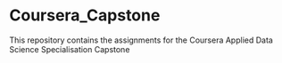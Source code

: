 # Coursera_Capstone
This repository contains the assignments for the Coursera Applied Data Science Specialisation Capstone
